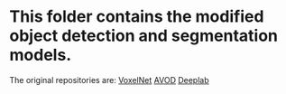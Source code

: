 # This folder contains the modified object detection and segmentation models.

The original repositories are: 
[VoxelNet](https://github.com/qianguih/voxelnet)
[AVOD](https://github.com/kujason/avod)
[Deeplab](https://github.com/tensorflow/models/tree/master/research/deeplab)
